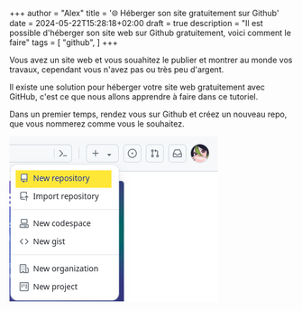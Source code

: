 +++
author = "Alex"
title = '🌐 Héberger son site gratuitement sur Github'
date = 2024-05-22T15:28:18+02:00
draft = true
description = "Il est possible d'héberger son site web sur Github gratuitement, voici comment le faire"
tags = [
    "github",
]
+++

Vous avez un site web et vous souahitez le publier et montrer au monde vos travaux, cependant vous n'avez pas ou très peu d'argent.

Il existe une solution pour héberger votre site web gratuitement avec GitHub, c'est ce que nous allons apprendre à faire dans ce tutoriel.

Dans un premier temps, rendez vous sur Github et créez un nouveau repo, que vous nommerez comme vous le souhaitez.

![new-repo](/content/posts/host_github/images/new-repo.png)


